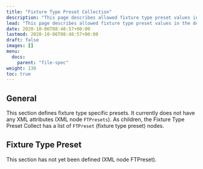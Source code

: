 ```yaml
---
title: "Fixture Type Preset Collection"
description: "This page describes allowed fixture type preset values in the description.xml file that is bundled with a GDTF."
lead: "This page describes allowed fixture type preset values in the description.xml file that is bundled with a GDTF."
date: 2020-10-06T08:48:57+00:00
lastmod: 2020-10-06T08:48:57+00:00
draft: false
images: []
menu:
  docs:
    parent: "file-spec"
weight: 130
toc: true
---
```


## General

This section defines fixture type specific presets. It currently does not have any XML attributes (XML node `FTPresets`). As children, the Fixture Type Preset Collect has a list of `FTPreset` (fixture type preset) nodes.

## Fixture Type Preset

This section has not yet been defined (XML node FTPreset).

